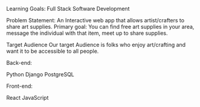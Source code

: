 Learning Goals: Full Stack Software Development

Problem Statement: An Interactive web app that allows artist/crafters to share art supplies. Primary goal: You can find free art supplies in your area, message the individual with that item, meet up to share supplies.

Target Audience Our target Audience is folks who enjoy art/crafting and want it to be accessible to all people.

Back-end:

Python Django PostgreSQL

Front-end:

React JavaScript
